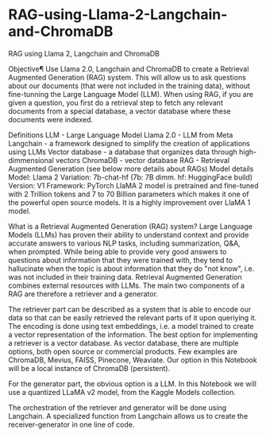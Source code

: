 # RAG-using-Llama-2-Langchain-and-ChromaDB
RAG using Llama 2, Langchain and ChromaDB


Objective¶
Use Llama 2.0, Langchain and ChromaDB to create a Retrieval Augmented Generation (RAG) system. This will allow us to ask questions about our documents (that were not included in the training data), without fine-tunning the Large Language Model (LLM). When using RAG, if you are given a question, you first do a retrieval step to fetch any relevant documents from a special database, a vector database where these documents were indexed.

Definitions
LLM - Large Language Model
Llama 2.0 - LLM from Meta
Langchain - a framework designed to simplify the creation of applications using LLMs
Vector database - a database that organizes data through high-dimmensional vectors
ChromaDB - vector database
RAG - Retrieval Augmented Generation (see below more details about RAGs)
Model details
Model: Llama 2
Variation: 7b-chat-hf (7b: 7B dimm. hf: HuggingFace build)
Version: V1
Framework: PyTorch
LlaMA 2 model is pretrained and fine-tuned with 2 Trillion tokens and 7 to 70 Billion parameters which makes it one of the powerful open source models. It is a highly improvement over LlaMA 1 model.

What is a Retrieval Augmented Generation (RAG) system?
Large Language Models (LLMs) has proven their ability to understand context and provide accurate answers to various NLP tasks, including summarization, Q&A, when prompted. While being able to provide very good answers to questions about information that they were trained with, they tend to hallucinate when the topic is about information that they do "not know", i.e. was not included in their training data. Retrieval Augmented Generation combines external resources with LLMs. The main two components of a RAG are therefore a retriever and a generator.

The retriever part can be described as a system that is able to encode our data so that can be easily retrieved the relevant parts of it upon queriying it. The encoding is done using text embeddings, i.e. a model trained to create a vector representation of the information. The best option for implementing a retriever is a vector database. As vector database, there are multiple options, both open source or commercial products. Few examples are ChromaDB, Mevius, FAISS, Pinecone, Weaviate. Our option in this Notebook will be a local instance of ChromaDB (persistent).

For the generator part, the obvious option is a LLM. In this Notebook we will use a quantized LLaMA v2 model, from the Kaggle Models collection.

The orchestration of the retriever and generator will be done using Langchain. A specialized function from Langchain allows us to create the receiver-generator in one line of code.
